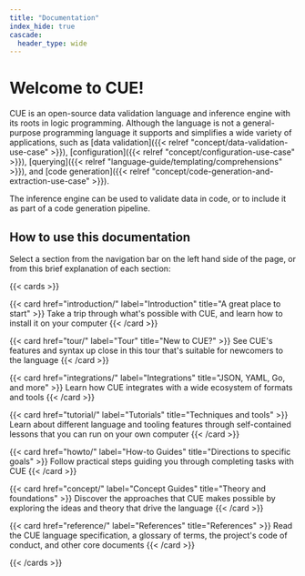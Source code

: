 ```yaml
---
title: "Documentation"
index_hide: true
cascade:
  header_type: wide
---
```


# Welcome to CUE!

CUE is an open-source data validation language and inference engine
with its roots in logic programming.
Although the language is not a general-purpose programming language
it supports and simplifies a wide variety of applications, such as
[data validation]({{< relref "concept/data-validation-use-case" >}}),
[configuration]({{< relref "concept/configuration-use-case" >}}),
[querying]({{< relref "language-guide/templating/comprehensions" >}}),
and [code generation]({{< relref "concept/code-generation-and-extraction-use-case" >}}).

<!-- TODO: add when content is expanded: -->
<!-- [scripting](TODO)       https://github.com/cue-lang/docs-and-content/issues/27 -->
<!-- [data templating](TODO) https://github.com/cue-lang/docs-and-content/issues/26 -->

The inference engine can be used to validate
data in code, or to include it as part of a code generation pipeline.

## How to use this documentation

Select a section from the navigation bar on the left hand side of the page, or
from this brief explanation of each section:

{{< cards >}}

{{< card href="introduction/" label="Introduction" title="A great place to start" >}}
  Take a trip through what's possible with CUE, and learn how to install it on
  your computer
{{< /card >}}

{{< card href="tour/" label="Tour" title="New to CUE?" >}}
  See CUE's features and syntax up close in this tour that's suitable for
  newcomers to the language
{{< /card >}}

{{< card href="integrations/" label="Integrations" title="JSON, YAML, Go, and more" >}}
  Learn how CUE integrates with a wide ecosystem of formats and tools
{{< /card >}}

{{< card href="tutorial/" label="Tutorials" title="Techniques and tools" >}}
  Learn about different language and tooling features through self-contained
  lessons that you can run on your own computer
{{< /card >}}

{{< card href="howto/" label="How-to Guides" title="Directions to specific goals" >}}
  Follow practical steps guiding you through completing tasks with CUE
{{< /card >}}

{{< card href="concept/" label="Concept Guides" title="Theory and foundations" >}}
  Discover the approaches that CUE makes possible by exploring the ideas and
  theory that drive the language
{{< /card >}}

{{< card href="reference/" label="References" title="References" >}}
  Read the CUE language specification, a glossary of terms, the project's code
  of conduct, and other core documents
{{< /card >}}

{{< /cards >}}
